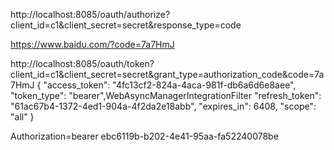 http://localhost:8085/oauth/authorize?client_id=c1&client_secret=secret&response_type=code

https://www.baidu.com/?code=7a7HmJ

http://localhost:8085/oauth/token?client_id=c1&client_secret=secret&grant_type=authorization_code&code=7a7HmJ
{
    "access_token": "4fc13cf2-824a-4aca-981f-db6a6d6e8aee",
    "token_type": "bearer",WebAsyncManagerIntegrationFilter
    "refresh_token": "61ac67b4-1372-4ed1-904a-4f2da2e18abb",
    "expires_in": 6408,
    "scope": "all"
}


Authorization=bearer ebc6119b-b202-4e41-95aa-fa52240078be